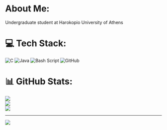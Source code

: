 #  About Me:
Undergraduate student at Harokopio University of Athens


# 💻 Tech Stack:
![C](https://img.shields.io/badge/c-%2300599C.svg?style=for-the-badge&logo=c&logoColor=white) ![Java](https://img.shields.io/badge/java-%23ED8B00.svg?style=for-the-badge&logo=openjdk&logoColor=white) ![Bash Script](https://img.shields.io/badge/bash_script-%23121011.svg?style=for-the-badge&logo=gnu-bash&logoColor=white) ![GitHub](https://img.shields.io/badge/github-%23121011.svg?style=for-the-badge&logo=github&logoColor=white)
# 📊 GitHub Stats:
![](https://github-readme-stats.vercel.app/api?username=SPYROS-AR&theme=dark&hide_border=false&include_all_commits=true&count_private=true)<br/>
![](https://nirzak-streak-stats.vercel.app/?user=SPYROS-AR&theme=dark&hide_border=false)<br/>
![](https://github-readme-stats.vercel.app/api/top-langs/?username=SPYROS-AR&theme=dark&hide_border=false&include_all_commits=true&count_private=true&layout=compact)

---
[![](https://visitcount.itsvg.in/api?id=SPYROS-AR&icon=0&color=0)](https://visitcount.itsvg.in)

<!-- Proudly created with GPRM ( https://gprm.itsvg.in ) -->
